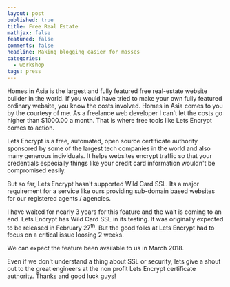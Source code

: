 ```yaml
---
layout: post
published: true
title: Free Real Estate
mathjax: false
featured: false
comments: false
headline: Making blogging easier for masses
categories: 
  - workshop
tags: press
---
```


Homes in Asia is the largest and fully featured free real-estate website builder in the world. If you would have
tried to make your own fully featured ordinary website, you know the costs involved. Homes in Asia comes to you by
the courtesy of me. As a freelance web developer I can't let the costs go higher than $1000.00 a month. That is where
free tools like Lets Encrypt comes to action.

Lets Encrypt is a free, automated, open source certificate authority sponsored by some of the largest tech companies
in the world and also many generous individuals. It helps websites encrypt traffic so that your credentials especially
things like your credit card information wouldn't be compromised easily.

But so far, Lets Encrypt hasn't supported Wild Card SSL. Its a major requirement for a service like ours providing
sub-domain based websites for our registered agents / agencies.

I have waited for nearly 3 years for this feature and the wait is coming to an end. Lets Encrypt has Wild Card SSL
in its testing. It was originally expected to be released in February 27<sup>th</sup>. But the good folks at Lets
Encrypt had to focus on a critical issue loosing 2 weeks.

We can expect the feature been available to us in March 2018.

Even if we don't understand a thing about SSL or security, lets give a shout out to the great engineers at the non
profit Lets Encrypt certificate authority. Thanks and good luck guys!
